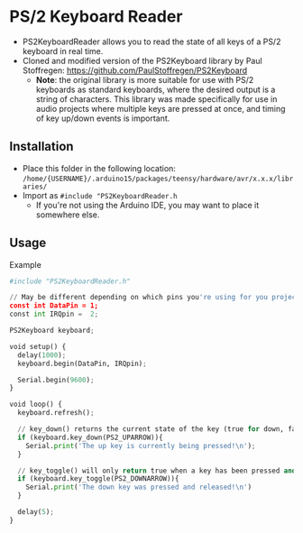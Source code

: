 # PS/2 Keyboard Reader

 - PS2KeyboardReader allows you to read the state of all keys of a PS/2 keyboard in real time.
 - Cloned and modified version of the PS2Keyboard library by Paul Stoffregen: https://github.com/PaulStoffregen/PS2Keyboard
   - **Note**: the original library is more suitable for use with PS/2 keyboards as standard keyboards, where the desired output is a string of characters. This library was made specifically for use in audio projects where multiple keys are pressed at once, and timing of key up/down events is important.

## Installation
 - Place this folder in the following location: `/home/{USERNAME}/.arduino15/packages/teensy/hardware/avr/x.x.x/libraries/`
 - Import as `#include "PS2KeyboardReader.h`
   - If you're not using the Arduino IDE, you may want to place it somewhere else.

## Usage
Example
```python
#include "PS2KeyboardReader.h"

// May be different depending on which pins you're using for you project
const int DataPin = 1;
const int IRQpin =  2;

PS2Keyboard keyboard;

void setup() {
  delay(1000);
  keyboard.begin(DataPin, IRQpin);

  Serial.begin(9600);
}

void loop() {
  keyboard.refresh();

  // key_down() returns the current state of the key (true for down, false for up)
  if (keyboard.key_down(PS2_UPARROW)){
    Serial.print('The up key is currently being pressed!\n');
  }

  // key_toggle() will only return true when a key has been pressed and then released
  if (keyboard.key_toggle(PS2_DOWNARROW)){
    Serial.print('The down key was pressed and released!\n')
  }

  delay(5);
}
```
